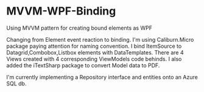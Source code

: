 # MVVM-WPF-Binding
Using MVVM pattern for creating bound elements as WPF

Changing from Element event reaction to binding.
I'm using Caliburn.Micro package paying attention for naming convention.
I bind ItemSource to Datagrid,Combobox,Listbox elements with DataTemplates.
There are 4 Views created with 4 corresponding ViewModels code behinds.
I also added the iTextSharp package to convert Model data to PDF.

I'm currently implementing a Repository interface and entities onto an Azure SQL db.

